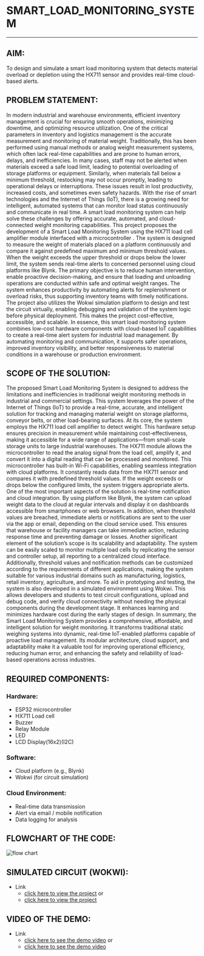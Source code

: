 # **SMART_LOAD_MONITORING_SYSTEM**
---
## AIM:
To design and simulate a smart load monitoring system that detects material overload or depletion using the HX711 sensor and provides real-time cloud-based alerts.
## PROBLEM STATEMENT:
In modern industrial and warehouse environments, efficient inventory management is crucial for ensuring smooth operations, minimizing downtime, and optimizing resource utilization. One of the critical parameters in inventory and logistics management is the accurate measurement and monitoring of material weight. Traditionally, this has been performed using manual methods or analog weight measurement systems, which often lack real-time capabilities and are prone to human errors, delays, and inefficiencies.
In many cases, staff may not be alerted when materials exceed a safe load limit, leading to potential overloading of storage platforms or equipment. Similarly, when materials fall below a minimum threshold, restocking may not occur promptly, leading to operational delays or interruptions. These issues result in lost productivity, increased costs, and sometimes even safety hazards.
With the rise of smart technologies and the Internet of Things (IoT), there is a growing need for intelligent, automated systems that can monitor load status continuously and communicate in real time. A smart load monitoring system can help solve these challenges by offering accurate, automated, and cloud-connected weight monitoring capabilities.
This project proposes the development of a Smart Load Monitoring System using the HX711 load cell amplifier module interfaced with a microcontroller . The system is designed to measure the weight of materials placed on a platform continuously and compare it against predefined maximum and minimum threshold values. When the weight exceeds the upper threshold or drops below the lower limit, the system sends real-time alerts to concerned personnel using cloud platforms like Blynk.
The primary objective is to reduce human intervention, enable proactive decision-making, and ensure that loading and unloading operations are conducted within safe and optimal weight ranges. The system enhances productivity by automating alerts for replenishment or overload risks, thus supporting inventory teams with timely notifications.
The project also utilizes the Wokwi simulation platform to design and test the circuit virtually, enabling debugging and validation of the system logic before physical deployment. This makes the project cost-effective, accessible, and scalable.
In essence, this smart load monitoring system combines low-cost hardware components with cloud-based IoT capabilities to create a real-time alert system for industrial load management. By automating monitoring and communication, it supports safer operations, improved inventory visibility, and better responsiveness to material conditions in a warehouse or production environment.
## SCOPE OF THE SOLUTION:
The proposed Smart Load Monitoring System is designed to address the limitations and inefficiencies in traditional weight monitoring methods in industrial and commercial settings. This system leverages the power of the Internet of Things (IoT) to provide a real-time, accurate, and intelligent solution for tracking and managing material weight on storage platforms, conveyor belts, or other load-bearing surfaces.
At its core, the system employs the HX711 load cell amplifier to detect weight. This hardware setup ensures precision in measurement while maintaining cost-effectiveness, making it accessible for a wide range of applications—from small-scale storage units to large industrial warehouses. The HX711 module allows the microcontroller to read the analog signal from the load cell, amplify it, and convert it into a digital reading that can be processed and monitored.
This microcontroller has built-in Wi-Fi capabilities, enabling seamless integration with cloud platforms. It constantly reads data from the HX711 sensor and compares it with predefined threshold values. If the weight exceeds or drops below the configured limits, the system triggers appropriate alerts.
One of the most important aspects of the solution is real-time notification and cloud integration. By using platform like Blynk, the system can upload weight data to the cloud at regular intervals and display it on dashboards accessible from smartphones or web browsers. In addition, when threshold values are breached, immediate alerts or notifications are sent to the user via the app or email, depending on the cloud service used. This ensures that warehouse or facility managers can take immediate action, reducing response time and preventing damage or losses.
Another significant element of the solution’s scope is its scalability and adaptability. The system can be easily scaled to monitor multiple load cells by replicating the sensor and controller setup, all reporting to a centralized cloud interface. Additionally, threshold values and notification methods can be customized according to the requirements of different applications, making the system suitable for various industrial domains such as manufacturing, logistics, retail inventory, agriculture, and more.
To aid in prototyping and testing, the system is also developed in a simulated environment using Wokwi. This allows developers and students to test circuit configurations, upload and debug code, and verify cloud connectivity without needing the physical components during the development stage. It enhances learning and minimizes hardware cost during the early stages of design.
In summary, the Smart Load Monitoring System provides a comprehensive, affordable, and intelligent solution for weight monitoring. It transforms traditional static weighing systems into dynamic, real-time IoT-enabled platforms capable of proactive load management. Its modular architecture, cloud support, and adaptability make it a valuable tool for improving operational efficiency, reducing human error, and enhancing the safety and reliability of load-based operations across industries.
## REQUIRED COMPONENTS:
### Hardware:
- ESP32 microcontroller                     
- HX711 Load cell
- Buzzer
- Relay Module
- LED
- LCD Display(16x2)(I2C)
### Software:
-	Cloud platform (e.g., Blynk)
-	Wokwi (for circuit simulation)
### Cloud Environment:
-	Real-time data transmission
-	Alert via email / mobile notification
-	Data logging for analysis
## FLOWCHART OF THE CODE:
![flow chart](https://github.com/user-attachments/assets/73718bde-a8e3-41a4-aa40-0667f4ad9884)
## SIMULATED CIRCUIT (WOKWI): 
- Link
   - [click here to view the project](https://wokwi.com/projects/434624373604471809)
     or
   - [click here to view the project](https://wokwi.com/makers/kavinath)
## VIDEO OF THE DEMO:
- Link
   - [click here to see the demo video](https://screenapp.io/app/#/shared/MepISgyW99)
     or
   - [click here to see the demo video](https://www.veed.io/view/79c6e3b0-91c4-485a-a443-594d62f2da52?panel=share)
 

